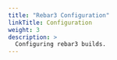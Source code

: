```yaml
---
title: "Rebar3 Configuration"
linkTitle: Configuration
weight: 3
description: >
  Configuring rebar3 builds.
---
```



